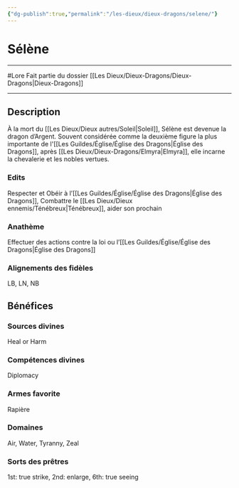 ```yaml
---
{"dg-publish":true,"permalink":"/les-dieux/dieux-dragons/selene/"}
---
```


# Sélène
---
#Lore
Fait partie du dossier [[Les Dieux/Dieux-Dragons/Dieux-Dragons\|Dieux-Dragons]]

-------
## Description
À la mort du [[Les Dieux/Dieux autres/Soleil\|Soleil]], Sélène est devenue la dragon d’Argent. Souvent considérée comme la deuxième figure la plus importante de l'[[Les Guildes/Église/Église des Dragons\|Église des Dragons]], après [[Les Dieux/Dieux-Dragons/Elmyra\|Elmyra]], elle incarne la chevalerie et les nobles vertues.
### Edits
Respecter et Obéir à l’[[Les Guildes/Église/Église des Dragons\|Église des Dragons]], Combattre le [[Les Dieux/Dieux ennemis/Ténébreux\|Ténébreux]], aider son prochain
### Anathème
Effectuer des actions contre la loi ou l’[[Les Guildes/Église/Église des Dragons\|Église des Dragons]]
### Alignements des fidèles
LB, LN, NB
## Bénéfices
### Sources divines
Heal or Harm
### Compétences divines
Diplomacy
### Armes favorite
Rapière
### Domaines
Air, Water, Tyranny, Zeal
### Sorts des prêtres
1st: true strike, 2nd: enlarge, 6th: true seeing